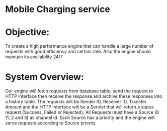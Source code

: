 # Mobile Charging service

# Objective:
To create a high performance engine that can handle a large number of requests with good efficiency and certain rate. Also the
engine should maintain its availability 24/7
# System Overview:
Our engine will fetch requests from database table, send the request to HTTP interface then receive the response and archive
these responses into a history table.
The requests will be Sender ID, Receiver ID, Transfer Amount and the HTTP interface will be a Servlet that will return a status
request (Success, Failed or Rejected).
All Requests must have a Source ID (1, 2 and 3) as channel id. Each Source has a priority and the engine will serve requests
according to Source priority
